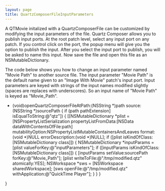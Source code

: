 ```yaml
---
layout: page
title: QuartzComposerFileInputParameters
---
```




A QTMovie initalized with a QuartzComposerFile can be customized by modifying the input parameters of the file. Quartz Composer allows you to publish input ports. At the root patch level, select any input port on any patch. If you control click on the port, the popup menu will give you the option to publish the input. After you select the input port to publish, you will be asked to name this input. Now save the file and open this file as an NSMutableDictionary. 

The code below shows you how to change an input parameter named "Movie Path" to another source file. The input parameter "Movie Path" is the default name given to an "Image With Movie" patch's input port. Input parameters are keyed with strings of the input names modified slightly (spaces are replaces with underscores). So an input name of "Movie Path" is keyed as "Movie_Path". 

    
- (void)openQuartzComposerFileAtPath:(NSString *)path source:(NSString *)sourcePath {
    if (path pathExtension] isEqualToString:@"qtz"]) {
		[[NSMutableDictionary *plist = 
			[NSPropertyListSerialization propertyListFromData:[NSData dataWithContentsOfFile:path]
											 mutabilityOption:NSPropertyListMutableContainersAndLeaves
													   format:(void *)NULL 
											 errorDescription:(void *)NULL];
		if ([plist isKindOfClass:[NSMutableDictionary class]]) {
			NSMutableDictionary *inputParams = [plist valueForKey:@"inputParameters"];
			if ([inputParams isKindOfClass:[NSMutableDictionary class]]) {
				[inputParams setValue:sourcePath forKey:@"Movie_Path"];
				[plist writeToFile:@"/tmp/modified.qtz" atomically:YES];
				NSWorkspace *sws = [NSWorkspace sharedWorkspace];
				[sws openFile:@"/tmp/modified.qtz" withApplication:@"QuickTime Player"];
			}
		}
    }

}

